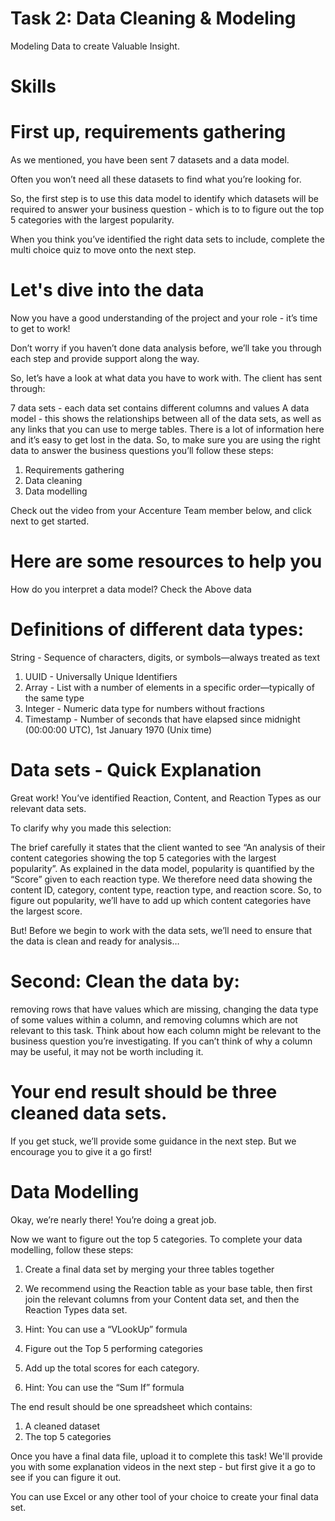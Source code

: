 # Task 2: Data Cleaning & Modeling
Modeling Data to create Valuable Insight. 

# Skills 

# First up, requirements gathering
As we mentioned, you have been sent 7 datasets and a data model.

Often you won’t need all these datasets to find what you’re looking for.

So, the first step is to use this data model to identify which datasets will be required to answer your business question - which is to to figure out the top 5 categories with the largest popularity.

When you think you’ve identified the right data sets to include, complete the multi choice quiz to move onto the next step.


# Let's dive into the data
Now you have a good understanding of the project and your role - it’s time to get to work!

Don’t worry if you haven’t done data analysis before, we’ll take you through each step and provide support along the way.

So, let’s have a look at what data you have to work with. The client has sent through:

7 data sets - each data set contains different columns and values
A data model - this shows the relationships between all of the data sets, as well as any links that you can use to merge tables.
There is a lot of information here and it’s easy to get lost in the data. So, to make sure you are using the right data to answer the business questions you’ll follow these steps:

1. Requirements gathering
2. Data cleaning
3. Data modelling

Check out the video from your Accenture Team member below, and click next to get started.

# Here are some resources to help you
How do you interpret a data model?
Check the Above data 

# Definitions of different data types:

String - Sequence of characters, digits, or symbols—always treated as text

1. UUID - Universally Unique Identifiers
2. Array - List with a number of elements in a specific order—typically of the same type
3. Integer - Numeric data type for numbers without fractions
4. Timestamp - Number of seconds that have elapsed since midnight (00:00:00 UTC), 1st January 1970 (Unix time)

# Data sets - Quick Explanation
Great work! You’ve identified Reaction, Content, and Reaction Types as our relevant data sets.

To clarify why you made this selection:

The brief carefully it states that the client wanted to see “An analysis of their content categories showing the top 5 categories with the largest popularity”.
As explained in the data model, popularity is quantified by the “Score” given to each reaction type.
We therefore need data showing the content ID, category, content type, reaction type, and reaction score.
So, to figure out popularity, we’ll have to add up which content categories have the largest score.

But! Before we begin to work with the data sets, we’ll need to ensure that the data is clean and ready for analysis…
# Second: Clean the data by:

removing rows that have values which are missing,
changing the data type of some values within a column, and
removing columns which are not relevant to this task.
Think about how each column might be relevant to the business question you’re investigating. If you can’t think of why a column may be useful, it may not be worth including it.
 

# Your end result should be three cleaned data sets. 

If you get stuck, we’ll provide some guidance in the next step. But we encourage you to give it a go first!

# Data Modelling
Okay, we’re nearly there! You’re doing a great job. 

Now we want to figure out the top 5 categories. To complete your data modelling, follow these steps:

1. Create a final data set by merging your three tables together

1. We recommend using the Reaction table as your base table, then first join the relevant columns from your Content data set, and then the Reaction        Types data set.
2. Hint: You can use a “VLookUp” formula
 
2. Figure out the Top 5 performing categories

1. Add up the total scores for each category.
2. Hint: You can use the “Sum If” formula

The end result should be one spreadsheet which contains:

1. A cleaned dataset
2. The top 5 categories
 
Once you have a final data file, upload it to complete this task! We'll provide you with some explanation videos in the next step - but first give it a go to see if you can figure it out. 

You can use Excel or any other tool of your choice to create your final data set.



